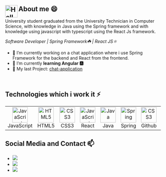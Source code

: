 ## About me 😄 <img alt="Hello hand" src="https://raw.githubusercontent.com/sergiecode/sergiecode/main/Hand%20Wave.gif" width='40' align="left">
University student graduated from the University Technician in Computer Science, with knowledge in Java using the Spring framework and with knowledge using javascript with typescript using the React Js framework.

<i style="center"> Software Developer | Spring Framework☘️ | React JS⚛️  </i>

- 🔭 I’m currently working on a chat application where i use Spring Framework for the backend and React from the frontend.
- 🌱 I’m currently <b>learning Angular 🅰️</b>
- 🔭 My last Project: [chat-application](https://github.com/leonelSubelza/chat-app-v2)

<br>
 <h2 align="left" id="macropower-tech">Technologies which i work it ⚡</h2>
<table align="start">
    <tr>
     <td align="center" width="100">
       <a href="#">
         <img src="https://upload.wikimedia.org/wikipedia/commons/9/99/Unofficial_JavaScript_logo_2.svg" width="50" height="50" alt="JavaScript" />
       </a>
       <br>JavaScript
     </td>
     <td align="center" width="100">
       <a href="#">
         <img src="https://upload.wikimedia.org/wikipedia/commons/6/61/HTML5_logo_and_wordmark.svg" width="50" height="50" alt="HTML5" />
       </a>
       <br>HTML5
     </td>
     <td align="center" width="100">
       <a href="#">
         <img src="https://upload.wikimedia.org/wikipedia/commons/d/d5/CSS3_logo_and_wordmark.svg" width="50" height="50" alt="CSS3" />
       </a>
       <br>CSS3
     </td>
     <td align="center" width="100">
       <a href="#">
         <img src="https://cdn.worldvectorlogo.com/logos/react-2.svg" width="50" height="50" alt="JavaScript" />
       </a>
       <br>React
     </td>    
     <td align="center" width="100">
       <a href="#">
         <img src="https://cdn-icons-png.flaticon.com/512/226/226777.png" width="50" height="50" alt="Java" />
       </a>
       <br>Java
     </td>
     <td align="center" width="100">
       <a href="#">
         <img src="https://spring.io/favicon.svg?v=96334d577af708644f6f0495dd1c7bc8" width="50" height="50" alt="Spring" />
       </a>
       <br>Spring
     </td>    
     <td align="center" width="100">
      <a href="#">
      <img src="https://cdn.jsdelivr.net/gh/devicons/devicon/icons/github/github-original.svg" width="50" height="50" alt="CSS3" />
      </a>
      <br>Github
     </td>
     <td align="center" width="100">
      <a href="#">
        <img src="https://www.typescriptlang.org/favicon-32x32.png?v=8944a05a8b601855de116c8a56d3b3ae" width="50" height="50" alt="Typescript" />
      </a>
      <br>Typescript
     </td>
     <td align="center" width="100">
       <a href="#">
         <img src="https://www.freepnglogos.com/uploads/logo-mysql-png/logo-mysql-mysql-logo-png-images-are-download-crazypng-21.png" width="50" height="50" alt="MySQL" />
       </a>
       <br>MySQL
     </td>
  </tr>
</table>

## Social Media and Contact 📫
<!--
- GitHub: [leonelSubelza](https://github.com/leonelSubelza)
 - LinkedIn: [Leonel Subelza](https://www.linkedin.com/in/leonel-subelza-4b57a1215/)
- Email: subelza150@gmail.com
-->
- <a href="https://github.com/leonelSubelza"><img src="https://img.shields.io/badge/-github.com/leonelSubelza-3423A6?style=flat&logo=Google-Chrome&logoColor=white"></a>
- <a href="https://www.linkedin.com/in/leonel-subelza-4b57a1215/"><img src="https://img.shields.io/badge/linkedin%20-%230077B5.svg?&style=flat&logo=linkedin&logoColor=white"></a>
- <a href="mailto:subelza150@gmail.com"><img src="https://img.shields.io/badge/-subelza150@gmail.com-D14836?style=flat&logo=Gmail&logoColor=white"></a>

<!--
**leonelSubelza/leonelSubelza** is a ✨ _special_ ✨ repository because its `README.md` (this file) appears on your GitHub profile.

Here are some ideas to get you started:

- 🔭 I’m currently working on ...
- 🌱 I’m currently learning ...
- 👯 I’m looking to collaborate on ...
- 🤔 I’m looking for help with ...
- 💬 Ask me about ...
- 📫 How to reach me: ...
- 😄 Pronouns: ...
- ⚡ Fun fact: ...
-->
